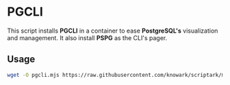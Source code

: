 # PGCLI

This script installs **PGCLI** in a container to ease **PostgreSQL's**
visualization and management. It also install **PSPG** as the CLI's pager.

## Usage

```bash
wget -O pgcli.mjs https://raw.githubusercontent.com/knowark/scriptark/main/pgcli/pgcli.mjs | node pgcli.mjs
```
